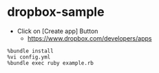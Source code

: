 dropbox-sample
==============

- Click on [Create app] Button
  - https://www.dropbox.com/developers/apps

```
%bundle install
%vi config.yml
%bundle exec ruby example.rb
```
